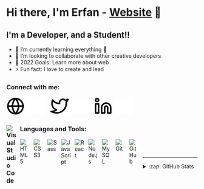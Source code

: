 # Hi there, I'm Erfan - [Website] 👋

## I'm a Developer, and a Student!!

- 🌱 I’m currently learning everything 🤣
- 👯 I’m looking to collaborate with other creative developers
- 🥅 2022 Goals: Learn more about web
- ⚡ Fun fact: I love to create and lead

### Connect with me:

[![website](./img/globe-light.svg)](https://ernateghi.ir#gh-dark-mode-only)
[![website](./img/globe-dark.svg)](https://ernateghi.ir#gh-light-mode-only)
&nbsp;&nbsp;
[![website](./img/twitter-light.svg)](https://twitter.com/EBaygi#gh-dark-mode-only)
[![website](./img/twitter-dark.svg)](https://twitter.com/EBaygi#gh-light-mode-only)
&nbsp;&nbsp;
[![website](./img/linkedin-light.svg)](https://www.linkedin.com/in/er-nateghi-09a062250/#gh-dark-mode-only)
[![website](./img/linkedin-dark.svg)](https://www.linkedin.com/in/er-nateghi-09a062250/#gh-light-mode-only)

### Languages and Tools:[<img align="left" alt="Visual Studio Code" width="26px" src="https://cdn.jsdelivr.net/gh/devicons/devicon/icons/vscode/vscode-original.svg" style="padding-right:10px;" />][website]

[<img align="left" alt="HTML5" width="26px" src="https://cdn.jsdelivr.net/gh/devicons/devicon/icons/html5/html5-original.svg" style="padding-right:10px;" />][website]
[<img align="left" alt="CSS3" width="26px" src="https://cdn.jsdelivr.net/gh/devicons/devicon/icons/css3/css3-original.svg" style="padding-right:10px;" />][website]
[<img align="left" alt="Sass" width="26px" src="https://cdn.jsdelivr.net/gh/devicons/devicon/icons/sass/sass-original.svg" style="padding-right:10px;" />][website]
[<img align="left" alt="JavaScript" width="26px" src="https://cdn.jsdelivr.net/gh/devicons/devicon/icons/javascript/javascript-original.svg" style="padding-right:10px;" />][website]
[<img align="left" alt="React" width="26px" src="https://cdn.jsdelivr.net/gh/devicons/devicon/icons/react/react-original.svg" style="padding-right:10px;" />][website]
[<img align="left" alt="Node.js" width="26px" src="https://cdn.jsdelivr.net/gh/devicons/devicon/icons/nodejs/nodejs-original.svg" style="padding-right:10px;" />][website]
[<img align="left" alt="MySQL" width="26px" src="https://cdn.jsdelivr.net/gh/devicons/devicon/icons/mysql/mysql-original.svg" style="padding-right:10px;" />][website]
[<img align="left" alt="Git" width="26px" src="https://cdn.jsdelivr.net/gh/devicons/devicon/icons/git/git-original.svg" style="padding-right:10px;" />][website]
[<img align="left" alt="GitHub" width="26px" src="https://user-images.githubusercontent.com/3369400/139447912-e0f43f33-6d9f-45f8-be46-2df5bbc91289.png" style="padding-right:10px;" />][website]

<br />
<br />

---

<details>
  <summary>:zap: GitHub Stats</summary>

  <img align="left" alt="codeSTACKr's GitHub Stats" src="https://github-readme-stats.vercel.app/api?username=Erfan2079&show_icons=true&hide_border=false&title_color=ff652f&icon_color=FFE400&bg_color=09131B&text_color=ffffff&border_color=0c1a25" />

</details>

[website]: https://Ernateghi.ir
[twitter]: https://twitter.com/EBaygi
[linkedin]: https://www.linkedin.com/in/er-nateghi-09a062250/
